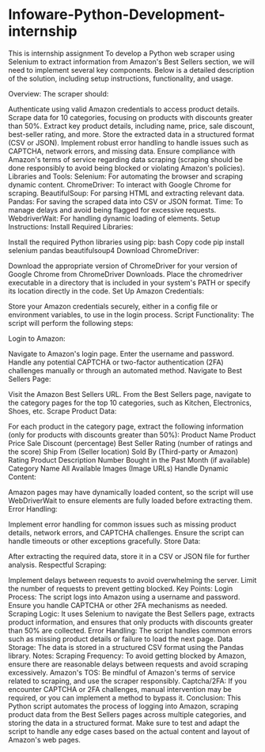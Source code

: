 # Infoware-Python-Development-internship
This is internship assignment
To develop a Python web scraper using Selenium to extract information from Amazon's Best Sellers section, we will need to implement several key components. Below is a detailed description of the solution, including setup instructions, functionality, and usage.

Overview:
The scraper should:

Authenticate using valid Amazon credentials to access product details.
Scrape data for 10 categories, focusing on products with discounts greater than 50%.
Extract key product details, including name, price, sale discount, best-seller rating, and more.
Store the extracted data in a structured format (CSV or JSON).
Implement robust error handling to handle issues such as CAPTCHA, network errors, and missing data.
Ensure compliance with Amazon's terms of service regarding data scraping (scraping should be done responsibly to avoid being blocked or violating Amazon's policies).
Libraries and Tools:
Selenium: For automating the browser and scraping dynamic content.
ChromeDriver: To interact with Google Chrome for scraping.
BeautifulSoup: For parsing HTML and extracting relevant data.
Pandas: For saving the scraped data into CSV or JSON format.
Time: To manage delays and avoid being flagged for excessive requests.
WebdriverWait: For handling dynamic loading of elements.
Setup Instructions:
Install Required Libraries:

Install the required Python libraries using pip:
bash
Copy code
pip install selenium pandas beautifulsoup4
Download ChromeDriver:

Download the appropriate version of ChromeDriver for your version of Google Chrome from ChromeDriver Downloads.
Place the chromedriver executable in a directory that is included in your system's PATH or specify its location directly in the code.
Set Up Amazon Credentials:

Store your Amazon credentials securely, either in a config file or environment variables, to use in the login process.
Script Functionality:
The script will perform the following steps:

Login to Amazon:

Navigate to Amazon's login page.
Enter the username and password.
Handle any potential CAPTCHA or two-factor authentication (2FA) challenges manually or through an automated method.
Navigate to Best Sellers Page:

Visit the Amazon Best Sellers URL.
From the Best Sellers page, navigate to the category pages for the top 10 categories, such as Kitchen, Electronics, Shoes, etc.
Scrape Product Data:

For each product in the category page, extract the following information (only for products with discounts greater than 50%):
Product Name
Product Price
Sale Discount (percentage)
Best Seller Rating (number of ratings and the score)
Ship From (Seller location)
Sold By (Third-party or Amazon)
Rating
Product Description
Number Bought in the Past Month (if available)
Category Name
All Available Images (Image URLs)
Handle Dynamic Content:

Amazon pages may have dynamically loaded content, so the script will use WebDriverWait to ensure elements are fully loaded before extracting them.
Error Handling:

Implement error handling for common issues such as missing product details, network errors, and CAPTCHA challenges.
Ensure the script can handle timeouts or other exceptions gracefully.
Store Data:

After extracting the required data, store it in a CSV or JSON file for further analysis.
Respectful Scraping:

Implement delays between requests to avoid overwhelming the server.
Limit the number of requests to prevent getting blocked.
Key Points:
Login Process: The script logs into Amazon using a username and password. Ensure you handle CAPTCHA or other 2FA mechanisms as needed.
Scraping Logic: It uses Selenium to navigate the Best Sellers page, extracts product information, and ensures that only products with discounts greater than 50% are collected.
Error Handling: The script handles common errors such as missing product details or failure to load the next page.
Data Storage: The data is stored in a structured CSV format using the Pandas library.
Notes:
Scraping Frequency: To avoid getting blocked by Amazon, ensure there are reasonable delays between requests and avoid scraping excessively.
Amazon's TOS: Be mindful of Amazon's terms of service related to scraping, and use the scraper responsibly.
Captcha/2FA: If you encounter CAPTCHA or 2FA challenges, manual intervention may be required, or you can implement a method to bypass it.
Conclusion:
This Python script automates the process of logging into Amazon, scraping product data from the Best Sellers pages across multiple categories, and storing the data in a structured format. Make sure to test and adapt the script to handle any edge cases based on the actual content and layout of Amazon's web pages.
